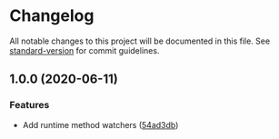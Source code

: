 # Changelog

All notable changes to this project will be documented in this file. See [standard-version](https://github.com/conventional-changelog/standard-version) for commit guidelines.

## 1.0.0 (2020-06-11)


### Features

* Add runtime method watchers ([54ad3db](http://nas/matt/Janda.Runtime.Watchers/commit/54ad3db8225a264998fb128e655cbcdcb1d23cf7))
